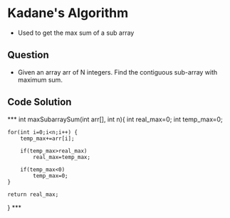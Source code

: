 # Kadane's Algorithm

- Used to get the max sum of a sub array

## Question

- Given an array arr of N integers. Find the contiguous sub-array with maximum sum.

## Code Solution

\*\*\* int maxSubarraySum(int arr[], int n){
int real_max=0;
int temp_max=0;

    for(int i=0;i<n;i++) {
        temp_max+=arr[i];

        if(temp_max>real_max)
            real_max=temp_max;

        if(temp_max<0)
            temp_max=0;
    }

    return real_max;

} \*\*\*
